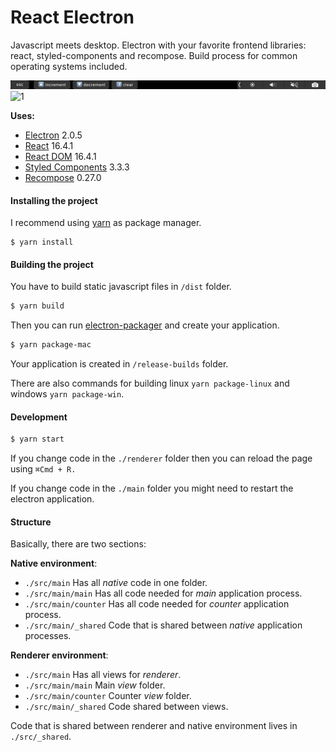 # React Electron

 Javascript meets desktop. Electron with your favorite frontend libraries: react, styled-components and recompose. Build process for common operating systems included.
 
![2](https://github.com/developer239/electron-react/blob/master/previewTouchbar.png?raw=true)
![1](https://github.com/developer239/electron-react/blob/master/preview.gif?raw=true)

__Uses:__

* [Electron](https://github.com/electron/electron) 2.0.5
* [React](https://github.com/facebook/react) 16.4.1
* [React DOM](https://github.com/facebook/react/tree/master/packages/react-dom) 16.4.1
* [Styled Components](https://github.com/styled-components/styled-components) 3.3.3
* [Recompose](https://github.com/acdlite/recompose) 0.27.0

#### Installing the project

 I recommend using [yarn](https://github.com/yarnpkg/yarn) as package manager.

 ```
$ yarn install
```

#### Building the project

 You have to build static javascript files in `/dist` folder.

```bash
$ yarn build
```

 Then you can run [electron-packager](https://github.com/electron-userland/electron-packager) and create your application.

```bash
$ yarn package-mac
```
 
 Your application is created in `/release-builds` folder.
 
 There are also commands for building linux `yarn package-linux` and windows `yarn package-win`.

#### Development

```bash
$ yarn start
```
 
 If you change code in the `./renderer` folder then you can reload the page using `⌘Cmd + R.`
 
 If you change code in the `./main` folder you might need to restart the electron application.
 
#### Structure

Basically, there are two sections:

__Native environment__:

- `./src/main` Has all _native_ code in one folder.
- `./src/main/main` Has all code needed for _main_ application process.
- `./src/main/counter` Has all code needed for _counter_ application process.
- `./src/main/_shared` Code that is shared between _native_ application processes.

__Renderer environment__:

- `./src/main` Has all views for _renderer_.
- `./src/main/main` Main _view_ folder.
- `./src/main/counter` Counter _view_ folder.
- `./src/main/_shared` Code shared between views.

 Code that is shared between renderer and native environment lives in `./src/_shared`.
